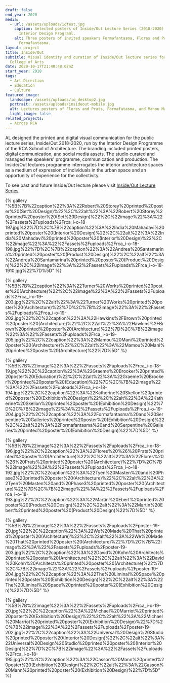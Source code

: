 ```yaml
---
draft: false
end_year: 2020
media:
  - url: /assets/uploads/iotest.jpg
    caption: Selected posters of Inside/Out Lecture Series (2018-2020) for RCA
      Interior Design Programl.
    alt: Three posters of invited speakers Formafantasma, Flores and Prats,
      Formafantasma.
layout: project
title: Inside/Out
subtitle: Visual identity and curation of Inside/Out lecture series for Royal
  College of Arts
date: 2020-10-17T21:40:48.074Z
start_year: 2018
tags:
  - Art Direction
  - Education
  - Culture
featured_image:
  landscape: /assets/uploads/io_desktop2.jpg
  portrait: /assets/uploads/insideout-mobile.jpg
  alt: Lectures posters of Flores and Prats, Formafatasma, and Manou Mami
  light_image: false
related_projects:
  - Across RCA
---
```

AL designed the printed and digital visual communication for the public lecture series, Inside/Out 2018-2020, run by the Interior Design Programme of the RCA School of Architecture. The branding included printed posters, digital communication, and social media assets. The studio curated and managed the speakers' programme, communication and production. The Inside/Out lectures programme interrogates the interior architecture spaces as a medium of expression of individuals in the urban space and an opportunity of experience for the collectivity.

To see past and future Inside/Out lecture please visit [Inside/Out Lecture Series](https://www.rca.ac.uk/news-and-events/events/?programme=interiordesign&period=past).

{% gallery "%5B%7B%22caption%22%3A%22Robert%20Storey%20printed%20poster%20(Set%20Design)%22%2C%22alt%22%3A%22Robert%20Storey%20printed%20poster%20(Set%20Design)%22%2C%22image%22%3A%22%2Fassets%2Fuploads%2Frca_i-o-18-197.jpg%22%7D%2C%7B%22caption%22%3A%22India%20Mahadavi%20printed%20poster%20(Interior%20Design)%22%2C%22alt%22%3A%22India%20Mahadavi%20printed%20poster%20(Interior%20Design)%22%2C%22image%22%3A%22%2Fassets%2Fuploads%2Frca_i-o-18-198.jpg%22%7D%2C%7B%22caption%22%3A%22Andrea%20Santamarina%20printed%20poster%20(Product%20Design)%22%2C%22alt%22%3A%22Andrea%20Santamarina%20printed%20poster%20(Product%20Design)%22%2C%22image%22%3A%22%2Fassets%2Fuploads%2Frca_i-o-18-1910.jpg%22%7D%5D" %}

{% gallery "%5B%7B%22caption%22%3A%22Turner%20Works%20printed%20poster%20(Architecture)%22%2C%22image%22%3A%22%2Fassets%2Fuploads%2Frca_i-o-19-203.jpg%22%2C%22alt%22%3A%22Turner%20Works%20printed%20poster%20(Architecture)%22%7D%2C%7B%22image%22%3A%22%2Fassets%2Fuploads%2Frca_i-o-19-202.jpg%22%2C%22caption%22%3A%22Hawkins%2FBrown%20printed%20poster%20(Architecture)%22%2C%22alt%22%3A%22Hawkins%2FBrown%20printed%20poster%20(Architecture)%22%7D%2C%7B%22image%22%3A%22%2Fassets%2Fuploads%2Frca_i-o-19-205.jpg%22%2C%22caption%22%3A%22Mamou%20Mani%20printed%20poster%20(Architecture)%22%2C%22alt%22%3A%22Mamou%20Mani%20printed%20poster%20(Architecture)%22%7D%5D" %}

{% gallery "%5B%7B%22image%22%3A%22%2Fassets%2Fuploads%2Frca_i-o-18-19.jpg%22%2C%22caption%22%3A%22Graeme%20Brooker%20printed%20poster%20(Education)%22%2C%22alt%22%3A%22Graeme%20Brooker%20printed%20poster%20(Education)%22%7D%2C%7B%22image%22%3A%22%2Fassets%2Fuploads%2Frca_i-o-18-194.jpg%22%2C%22caption%22%3A%22Katherine%20Skellon%20printed%20poster%20(Exhibition%20Design)%22%2C%22alt%22%3A%22Katherine%20Skellon%20printed%20poster%20(Exhibition%20Design)%22%7D%2C%7B%22image%22%3A%22%2Fassets%2Fuploads%2Frca_i-o-19-204.jpg%22%2C%22caption%22%3A%22Formafantasma%20and%20Serpentine%20Galleries%20printed%20poster%20(Exhibition%20Design)%22%2C%22alt%22%3A%22Formafantasma%20and%20Serpentine%20Galleries%20printed%20poster%20(Exhibition%20Design)%22%7D%5D" %}

{% gallery "%5B%7B%22image%22%3A%22%2Fassets%2Fuploads%2Frca_i-o-18-196.jpg%22%2C%22caption%22%3A%22Flores%20%26%20Prats%20printed%20poster%20(Architecture)%22%2C%22alt%22%3A%22Flores%20%26%20Prats%20printed%20poster%20(Architecture)%22%7D%2C%7B%22image%22%3A%22%2Fassets%2Fuploads%2Frca_i-o-18-192.jpg%22%2C%22caption%22%3A%22Tyen%20Masten%20and%20Phase3%20printed%20poster%20(Architecture)%22%2C%22alt%22%3A%22Tyen%20Masten%20and%20Phase3%20printed%20poster%20(Architecture)%22%7D%2C%7B%22image%22%3A%22%2Fassets%2Fuploads%2Frca_i-o-18-193.jpg%22%2C%22caption%22%3A%22Martin%20Ebert%20printed%20poster%20(Product%20Design)%22%2C%22alt%22%3A%22Martin%20Ebert%20printed%20poster%20(Product%20Design)%22%7D%5D" %}

{% gallery "%5B%7B%22image%22%3A%22%2Fassets%2Fuploads%2Fposter-19-20.jpg%22%2C%22caption%22%3A%22We%20Made%20That%20printed%20poster%20(Architecture)%22%2C%22alt%22%3A%22We%20Made%20That%20printed%20poster%20(Architecture)%22%7D%2C%7B%22image%22%3A%22%2Fassets%2Fuploads%2Fposter-19-203.jpg%22%2C%22caption%22%3A%22David%20Kohn%20Architects%20printed%20poster%20(Architecture)%22%2C%22alt%22%3A%22David%20Kohn%20Architects%20printed%20poster%20(Architecture)%22%7D%2C%7B%22image%22%3A%22%2Fassets%2Fuploads%2Fposter-19-204.jpg%22%2C%22caption%22%3A%22The%20Liminal%20Space%20printed%20poster%20(Exhibition%20Design)%22%2C%22alt%22%3A%22The%20Liminal%20Space%20printed%20poster%20(Exhibition%20Design)%22%7D%5D" %}

{% gallery "%5B%7B%22image%22%3A%22%2Fassets%2Fuploads%2Frca_i-o-19-20.jpg%22%2C%22caption%22%3A%22Michael%20Marriot%20printed%20poster%20(Exhibition%20Design)%22%2C%22alt%22%3A%22Michael%20Marriot%20printed%20poster%20(Exhibition%20Design)%22%7D%2C%7B%22image%22%3A%22%2Fassets%2Fuploads%2Fposter-19-202.jpg%22%2C%22caption%22%3A%22Universal%20Design%20Studio%20printed%20poster%20(Interior%20Design)%22%2C%22alt%22%3A%22Universal%20Design%20Studio%20printed%20poster%20(Interior%20Design)%22%7D%2C%7B%22image%22%3A%22%2Fassets%2Fuploads%2Frca_i-o-18-195.jpg%22%2C%22caption%22%3A%22Casson%20Mann%20printed%20poster%20(Exhibition%20Design)%22%2C%22alt%22%3A%22Casson%20Mann%20printed%20poster%20(Exhibition%20Design)%22%7D%5D" %}